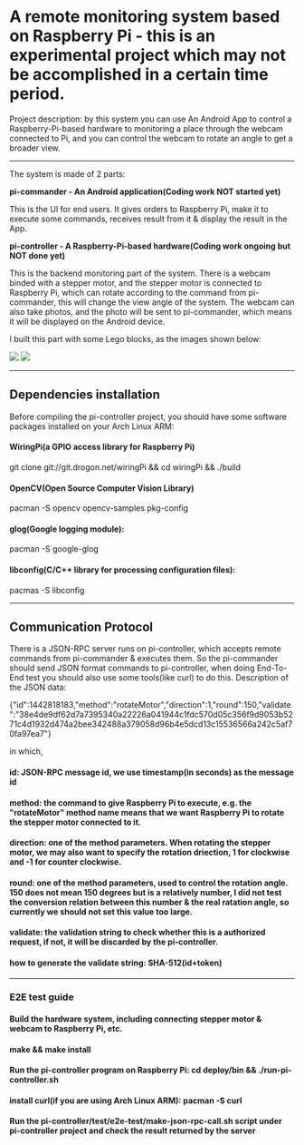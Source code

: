# A remote monitoring system based on Raspberry Pi - this is an experimental project which may not be accomplished in a certain time period.
Project description: by this system you can use An Android App to control a Raspberry-Pi-based hardware to monitoring a place through the webcam connected to Pi, and you can control the webcam to rotate an angle to get a broader view.

****
The system is made of 2 parts:

**pi-commander - An Android application(Coding work NOT started yet)**

This is the UI for end users. It gives orders to Raspberry Pi, make it to execute some commands, receives result from it & display the result in the App.

**pi-controller - A Raspberry-Pi-based hardware(Coding work ongoing but NOT done yet)**

This is the backend monitoring part of the system. There is a webcam binded with a stepper motor, and the stepper motor is connected to Raspberry Pi, which can rotate according to the command from pi-commander, this will change the view angle of the system. The webcam can also take photos, and the photo will be sent to pi-commander, which means it will be displayed on the Android device.

I built this part with some Lego blocks, as the images shown below:

![](https://raw.githubusercontent.com/codelast/raspberry-pi/master/rpi-remote-monitoring-system/demo/pi-controller_1.png)
![](https://raw.githubusercontent.com/codelast/raspberry-pi/master/rpi-remote-monitoring-system/demo/pi-controller_2.png)

****
## Dependencies installation
Before compiling the pi-controller project, you should have some software packages installed on your Arch Linux ARM:
#### WiringPi(a GPIO access library for Raspberry Pi)
git clone git://git.drogon.net/wiringPi && cd wiringPi && ./build

#### OpenCV(Open Source Computer Vision Library)
pacman -S opencv opencv-samples pkg-config

#### glog(Google logging module):
pacman -S google-glog

#### libconfig(C/C++ library for processing configuration files):
pacmas -S libconfig

****
## Communication Protocol

There is a JSON-RPC server runs on pi-controller, which accepts remote commands from pi-commander & executes them. So the pi-commander should send JSON format commands to pi-controller, when doing End-To-End test you should also use some tools(like curl) to do this.
Description of the JSON data:

{"id":1442818183,"method":"rotateMotor","direction":1,"round":150,"validate":"38e4de9df62d7a7395340a22226a041944c1fdc570d05c356f9d9053b5271c4d1932d474a2bee342488a379058d96b4e5dcd13c15536566a242c5af70fa97ea7"}

in which,
#### id: JSON-RPC message id, we use timestamp(in seconds) as the message id
#### method: the command to give Raspberry Pi to execute, e.g. the "rotateMotor" method name means that we want Raspberry Pi to rotate the stepper motor connected to it.
#### direction: one of the method parameters. When rotating the stepper motor, we may also want to specify the rotation driection, 1 for clockwise and -1 for counter clockwise.
#### round: one of the method parameters, used to control the rotation angle. 150 does not mean 150 degrees but is a relatively number, I did not test the conversion relation between this number & the real ratation angle, so currently we should not set this value too large.
#### validate: the validation string to check whether this is a authorized request, if not, it will be discarded by the pi-controller.
#### how to generate the validate string: SHA-512(id+token)

****
### E2E test guide

#### Build the hardware system, including connecting stepper motor & webcam to Raspberry Pi, etc.
#### make && make install
#### Run the pi-controller program on Raspberry Pi: cd deploy/bin && ./run-pi-controller.sh
#### install curl(if you are using Arch Linux ARM): pacman -S curl
#### Run the pi-controller/test/e2e-test/make-json-rpc-call.sh script under pi-controller project and check the result returned by the server
